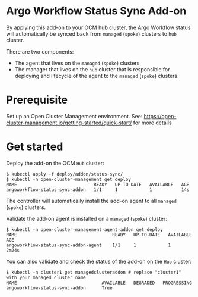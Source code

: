 # Argo Workflow Status Sync Add-on
By applying this add-on to your OCM hub cluster, the Argo Workflow status will automatically be synced back from `managed` (`spoke`) clusters to `hub` cluster.

There are two components:

- The agent that lives on the `managed` (`spoke`)  clusters.
- The manager that lives on the `hub` cluster that is responsible for deploying and lifecycle of the agent to the `managed` (`spoke`)  clusters.

# Prerequisite

Set up an Open Cluster Management environment. See: https://open-cluster-management.io/getting-started/quick-start/ for more details

# Get started

Deploy the add-on the OCM `Hub` cluster:

```
$ kubectl apply -f deploy/addon/status-sync/
$ kubectl -n open-cluster-management get deploy
NAME                             READY   UP-TO-DATE   AVAILABLE   AGE
argoworkflow-status-sync-addon   1/1     1            1           14s
```

The controller will automatically install the add-on agent to all `managed` (`spoke`) clusters.

Validate the add-on agent is installed on a `managed` (`spoke`) cluster:

```
$ kubectl -n open-cluster-management-agent-addon get deploy
NAME                                    READY   UP-TO-DATE   AVAILABLE   AGE
argoworkflow-status-sync-addon-agent    1/1     1            1           2m24s
```

You can also validate and check the status of the add-on on the `Hub` cluster:

```
$ kubectl -n cluster1 get managedclusteraddon # replace "cluster1" with your managed cluster name
NAME                                AVAILABLE   DEGRADED   PROGRESSING
argoworkflow-status-sync-addon      True                   
```
